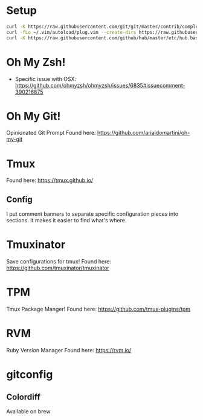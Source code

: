 # Setup

```bash
curl -K https://raw.githubusercontent.com/git/git/master/contrib/completion/git-completion.bash -o ~/git-completion.bash
curl -fLo ~/.vim/autoload/plug.vim --create-dirs https://raw.githubusercontent.com/junegunn/vim-plug/master/plug.vim
curl -K https://raw.githubusercontent.com/github/hub/master/etc/hub.bash_completion.sh -o ~/hub.bash_completion.bash
```

# Oh My Zsh!
* Specific issue with OSX: https://github.com/ohmyzsh/ohmyzsh/issues/6835#issuecomment-390216875

# Oh My Git!
Opinionated Git Prompt
Found here: https://github.com/arialdomartini/oh-my-git

# Tmux
Found here: https://tmux.github.io/

## Config
I put comment banners to separate specific configuration pieces into sections. It makes it easier to find what's where.

# Tmuxinator
Save configurations for tmux!
Found here: https://github.com/tmuxinator/tmuxinator

# TPM
Tmux Package Manger!
Found here: https://github.com/tmux-plugins/tpm

# RVM
Ruby Version Manager
Found here: https://rvm.io/

# gitconfig
## Colordiff
Available on brew
